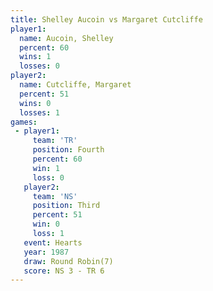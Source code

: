 ```yaml
---
title: Shelley Aucoin vs Margaret Cutcliffe
player1:                   
  name: Aucoin, Shelley    
  percent: 60              
  wins: 1                  
  losses: 0                
player2:                   
  name: Cutcliffe, Margaret
  percent: 51              
  wins: 0                  
  losses: 1                
games:
 - player1:          
     team: 'TR'      
     position: Fourth
     percent: 60     
     win: 1          
     loss: 0         
   player2:         
     team: 'NS'     
     position: Third
     percent: 51    
     win: 0         
     loss: 1        
   event: Hearts       
   year: 1987          
   draw: Round Robin(7)
   score: NS 3 - TR 6  
---
```

